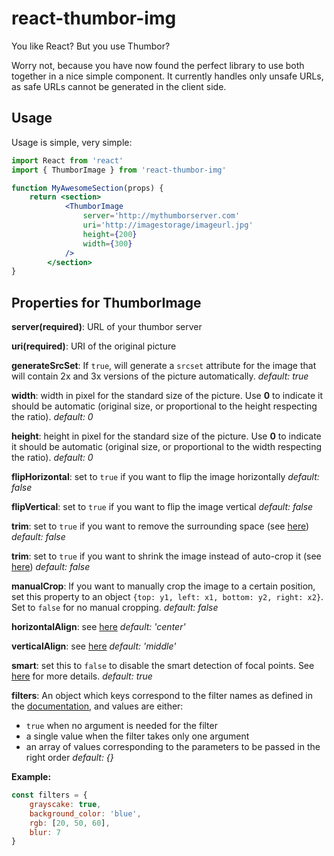 # react-thumbor-img

You like React? But you use Thumbor?

Worry not, because you have now found the perfect library to use both together in a nice simple component. It currently handles only unsafe URLs, as safe URLs cannot be generated in the client side.

## Usage

Usage is simple, very simple:

```jsx
import React from 'react'
import { ThumborImage } from 'react-thumbor-img'

function MyAwesomeSection(props) {
	return <section>
			<ThumborImage
				server='http://mythumborserver.com'
				uri='http://imagestorage/imageurl.jpg'
				height={200}
				width={300}
			/>
		</section>
}

```

## Properties for ThumborImage

**server(required)**: URL of your thumbor server

**uri(required)**: URI of the original picture

**generateSrcSet**: If `true`, will generate a `srcset` attribute for the image that will contain 2x and 3x versions of the picture automatically. 
*default: true*

**width**: width in pixel for the standard size of the picture. Use **0** to indicate it should be automatic (original size, or proportional to the height respecting the ratio).
*default: 0*

**height**: height in pixel for the standard size of the picture. Use **0** to indicate it should be automatic (original size, or proportional to the width respecting the ratio).
*default: 0*

**flipHorizontal**: set to `true` if you want to flip the image horizontally
*default: false*

**flipVertical**: set to `true` if you want to flip the image vertical
*default: false*

**trim**: set to `true` if you want to remove the surrounding space (see [here](http://thumbor.readthedocs.io/en/latest/usage.html#trim))
*default: false*

**trim**: set to `true` if you want to shrink the image instead of auto-crop it (see [here](http://thumbor.readthedocs.io/en/latest/usage.html#fit-in))
*default: false*

**manualCrop**: If you want to manually crop the image to a certain position, set this property to an object `{top: y1, left: x1, bottom: y2, right: x2}`. Set to `false` for no manual cropping.
*default: false*

**horizontalAlign**: see [here](http://thumbor.readthedocs.io/en/latest/usage.html#horizontal-align)
*default: 'center'*

**verticalAlign**: see [here](http://thumbor.readthedocs.io/en/latest/usage.html#vertical-align)
*default: 'middle'*

**smart**: set this to `false` to disable the smart detection of focal points. See [here](http://thumbor.readthedocs.io/en/latest/usage.html#smart-cropping) for more details.
*default: true*

**filters**: An object which keys correspond to the filter names as defined in the [documentation](http://thumbor.readthedocs.io/en/latest/filters.html), and values are either:
- `true` when no argument is needed for the filter
- a single value when the filter takes only one argument
- an array of values corresponding to the parameters to be passed in the right order
*default: {}*

**Example:**
```javascript
const filters = {
	grayscake: true,
	background_color: 'blue',
	rgb: [20, 50, 60],
	blur: 7
}
```